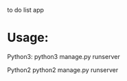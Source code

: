 to do list app

# Usage:

Python3:
python3 manage.py runserver

Python2
python2 manage.py runserver
